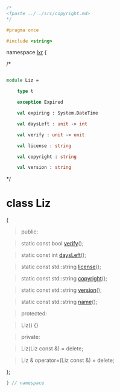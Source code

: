 ```cpp

/*
<fpaste ../../src/copyright.md>
*/

#pragma once

#include <string>

````

namespace [lxr](namespace.list) {

/*

```fsharp

module Liz = 

    type t

    exception Expired

    val expiring : System.DateTime

    val daysLeft : unit -> int

    val verify : unit -> unit

    val license : string

    val copyright : string

    val version : string
```

*/

# class Liz

{

>public:

>static const bool [verify](liz_functions.cpp.md)();

>static const int [daysLeft](liz_functions.cpp.md)();

>static const std::string [license](liz_functions.cpp.md)();

>static const std::string [copyright](liz_functions.cpp.md)();

>static const std::string [version](liz_functions.cpp.md)();

>static const std::string [name](liz_functions.cpp.md)();

>protected:

>Liz() {}

>private:

>Liz(Liz const &) = delete;

>Liz & operator=(Liz const &) = delete;

};

```cpp
} // namespace
```